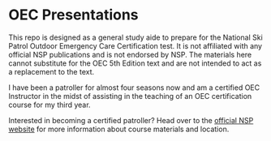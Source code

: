 # OEC Presentations

This repo is designed as a general study aide to prepare for the National Ski Patrol Outdoor Emergency Care Certification test. It is not affiliated with any official NSP publications and is not endorsed by NSP. The materials here cannot substitute for the OEC 5th Edition text and are not intended to act as a replacement to the text.

I have been a patroller for almost four seasons now and am a certified OEC Instructor in the midst of assisting in the teaching of an OEC certification course for my third year.

Interested in becoming a certified patroller? Head over to the [official NSP website](http://www.nsp.org/NSPMember/Get_Involved/Join_the_NSP_/NSPMember/About_Us/Membership.aspx) for more information about course materials and location. 
